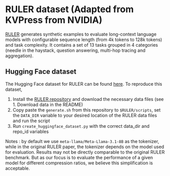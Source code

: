 # RULER dataset (Adapted from KVPress from NVIDIA)

[RULER](https://arxiv.org/abs/2404.06654) generates synthetic examples to evaluate long-context language models with configurable sequence length (from 4k tokens to 128k tokens) and task complexity. It contains a set of 13 tasks grouped in 4 categories (needle in the haystack, question answering, multi-hop tracing and aggregation).

## Hugging Face dataset

The Hugging Face dataset for RULER can be found [here](https://huggingface.co/datasets/simonjegou/ruler). To reproduce this dataset,

1. Install the [RULER repository](https://github.com/hsiehjackson/RULER) and download the necessary data files (see 1. Download data in the README)
2. Copy paste the `generate.sh` from this repository to `$RULER/scripts`, set the `DATA_DIR` variable to your desired location of the RULER data files and run the script
3. Run `create_huggingface_dataset.py` with the correct data_dir and repo_id variables

Notes : by default we use `meta-llama/Meta-Llama-3.1-8B` as the tokenizer, while in the original RULER paper, the tokenizer depends on the model used for evaluation. Results may not be directly comparable to the original RULER benchmark. But as our focus is to evaluate the performance of a given model for different compression ratios, we believe this simplification is acceptable.
